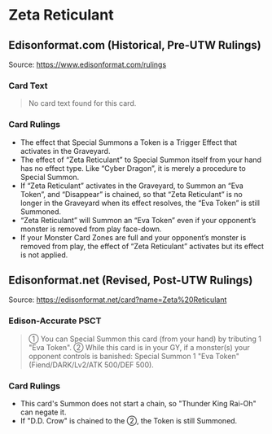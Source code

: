 # Zeta Reticulant

## Edisonformat.com (Historical, Pre-UTW Rulings)

Source: https://www.edisonformat.com/rulings

### Card Text

> No card text found for this card.

### Card Rulings

*   The effect that Special Summons a Token is a Trigger Effect that activates in the Graveyard.
*   The effect of “Zeta Reticulant” to Special Summon itself from your hand has no effect type. Like “Cyber Dragon”, it is merely a procedure to Special Summon.
*   If “Zeta Reticulant” activates in the Graveyard, to Summon an “Eva Token”, and “Disappear” is chained, so that “Zeta Reticulant” is no longer in the Graveyard when its effect resolves, the “Eva Token” is still Summoned.
*   “Zeta Reticulant” will Summon an “Eva Token” even if your opponent’s monster is removed from play face-down.
*   If your Monster Card Zones are full and your opponent’s monster is removed from play, the effect of “Zeta Reticulant” activates but its effect is not applied.

## Edisonformat.net (Revised, Post-UTW Rulings)

Source: https://edisonformat.net/card?name=Zeta%20Reticulant

### Edison-Accurate PSCT

> ① You can Special Summon this card (from your hand) by tributing 1 "Eva Token".
> ② While this card is in your GY, if a monster(s) your opponent controls is banished: Special Summon 1 "Eva Token"
> (Fiend/DARK/Lv2/ATK 500/DEF 500).

### Card Rulings

*   This card's Summon does not start a chain, so "Thunder King Rai-Oh" can negate it.
*   If "D.D. Crow" is chained to the ②, the Token is still Summoned.
            